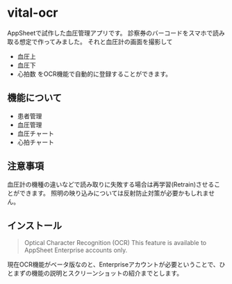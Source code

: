 # vital-ocr
AppSheetで試作した血圧管理アプリです。
診察券のバーコードをスマホで読み取る想定で作ってみました。
それと血圧計の画面を撮影して
- 血圧上
- 血圧下
- 心拍数
をOCR機能で自動的に登録することができます。

## 機能について
- 患者管理
- 血圧管理
- 血圧チャート
- 心拍チャート

## 注意事項
血圧計の機種の違いなどで読み取りに失敗する場合は再学習(Retrain)させることができます。
照明の映り込みについては反射防止対策が必要かもしれません。

## インストール
> Optical Character Recognition (OCR)
This feature is available to AppSheet Enterprise accounts only.

現在OCR機能がベータ版なのと、Enterpriseアカウントが必要ということで、ひとまずの機能の説明とスクリーンショットの紹介までとします。
